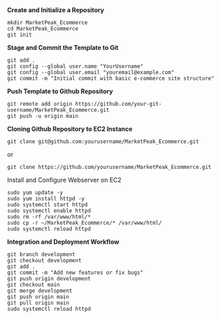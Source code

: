**Create and Initialize a Repository**
```
mkdir MarketPeak_Ecommerce
cd MarketPeak_Ecommerce
git init
```

**Stage and Commit the Template to Git**
```
git add .
git config --global user.name "YourUsername"
git config --global user.email "youremail@example.com"
git commit -m "Initial commit with basic e-commerce site structure"
```
**Push Template to Github Repository**
```
git remote add origin https://github.com/your-git-username/MarketPeak_Ecommerce.git
git push -u origin main
```

**Cloning Github Repository to EC2 Instance**
```
git clone git@github.com:yourusername/MarketPeak_Ecommerce.git
```
or
```
git clone https://github.com/yourusername/MarketPeak_Ecommerce.git
```

Install and Configure Webserver on EC2
```
sudo yum update -y
sudo yum install httpd -y
sudo systemctl start httpd
sudo systemctl enable httpd
sudo rm -rf /var/www/html/*
sudo cp -r ~/MarketPeak_Ecommerce/* /var/www/html/
sudo systemctl reload httpd
```

**Integration and Deployment Workflow**
```
git branch development
git checkout development
git add .
git commit -m "Add new features or fix bugs"
git push origin development
git checkout main
git merge development
git push origin main
git pull origin main
sudo systemctl reload httpd

